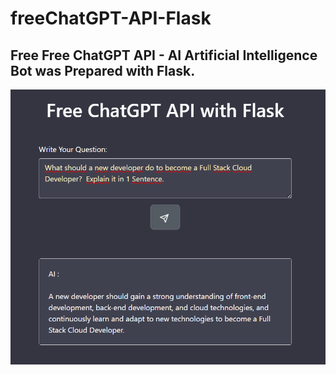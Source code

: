 # freeChatGPT-API-Flask
## Free Free ChatGPT API - AI Artificial Intelligence Bot was Prepared with Flask.
![alt text](FreeChatGPTAPIFlask.png "Title")